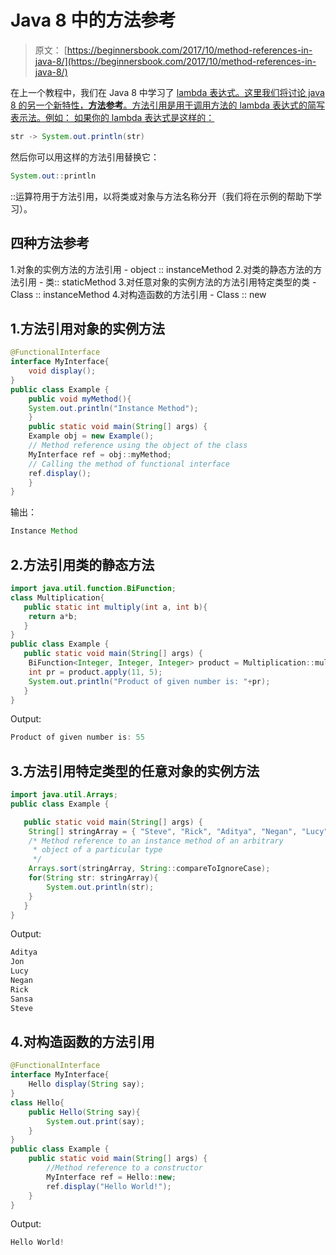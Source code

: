 # Java 8 中的方法参考

> 原文： [https://beginnersbook.com/2017/10/method-references-in-java-8/](https://beginnersbook.com/2017/10/method-references-in-java-8/)

在上一个教程中，我们在 Java 8 中学习了 [lambda 表达式。这里我们将讨论 java 8 的另一个新特性，**方法参考**。方法引用是用于调用方法的 lambda 表达式的简写表示法。例如：
如果你的 lambda 表达式是这样的：](https://beginnersbook.com/2017/10/java-lambda-expressions-tutorial-with-examples/)

```java
str -> System.out.println(str)
```

然后你可以用这样的方法引用替换它：

```java
System.out::println
```

::运算符用于方法引用，以将类或对象与方法名称分开（我们将在示例的帮助下学习）。

## 四种方法参考

1.对象的实例方法的方法引用 - object :: instanceMethod
2.对类的静态方法的方法引用 - 类:: staticMethod
3.对任意对象的实例方法的方法引用特定类型的类 - Class :: instanceMethod
4.对构造函数的方法引用 - Class :: new

## 1.方法引用对象的实例方法

```java
@FunctionalInterface 
interface MyInterface{  
    void display();  
}  
public class Example {  
    public void myMethod(){  
	System.out.println("Instance Method");  
    }  
    public static void main(String[] args) {  
	Example obj = new Example();   
	// Method reference using the object of the class
	MyInterface ref = obj::myMethod;  
	// Calling the method of functional interface  
	ref.display();  
    }  
}
```

输出：

```java
Instance Method
```

## 2.方法引用类的静态方法

```java
import java.util.function.BiFunction;  
class Multiplication{  
   public static int multiply(int a, int b){  
	return a*b;  
   }  
}  
public class Example {  
   public static void main(String[] args) {  
	BiFunction<Integer, Integer, Integer> product = Multiplication::multiply;  
	int pr = product.apply(11, 5);  
	System.out.println("Product of given number is: "+pr);  
   }  
}
```

Output:

```java
Product of given number is: 55
```

## 3.方法引用特定类型的任意对象的实例方法

```java
import java.util.Arrays;
public class Example {  

   public static void main(String[] args) {  
	String[] stringArray = { "Steve", "Rick", "Aditya", "Negan", "Lucy", "Sansa", "Jon"};
	/* Method reference to an instance method of an arbitrary 
	 * object of a particular type
	 */
	Arrays.sort(stringArray, String::compareToIgnoreCase);
	for(String str: stringArray){
		System.out.println(str);
	}
   }  
}
```

Output:

```java
Aditya
Jon
Lucy
Negan
Rick
Sansa
Steve
```

## 4.对构造函数的方法引用

```java
@FunctionalInterface 
interface MyInterface{  
    Hello display(String say);  
}  
class Hello{  
    public Hello(String say){  
        System.out.print(say);  
    }  
}  
public class Example {  
    public static void main(String[] args) { 
    	//Method reference to a constructor
        MyInterface ref = Hello::new;  
        ref.display("Hello World!");  
    }  
}
```

Output:

```java
Hello World!
```